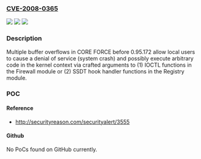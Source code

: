 ### [CVE-2008-0365](https://cve.mitre.org/cgi-bin/cvename.cgi?name=CVE-2008-0365)
![](https://img.shields.io/static/v1?label=Product&message=n%2Fa&color=blue)
![](https://img.shields.io/static/v1?label=Version&message=n%2Fa&color=blue)
![](https://img.shields.io/static/v1?label=Vulnerability&message=n%2Fa&color=brighgreen)

### Description

Multiple buffer overflows in CORE FORCE before 0.95.172 allow local users to cause a denial of service (system crash) and possibly execute arbitrary code in the kernel context via crafted arguments to (1) IOCTL functions in the Firewall module or (2) SSDT hook handler functions in the Registry module.

### POC

#### Reference
- http://securityreason.com/securityalert/3555

#### Github
No PoCs found on GitHub currently.

